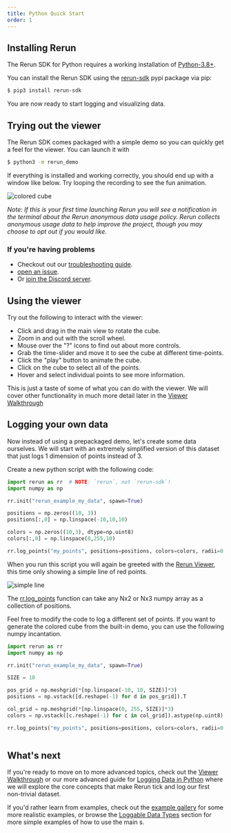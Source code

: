 ```yaml
---
title: Python Quick Start
order: 1
---
```


## Installing Rerun

The Rerun SDK for Python requires a working installation of [Python-3.8+](https://www.python.org/).

You can install the Rerun SDK using the [rerun-sdk](https://pypi.org/project/rerun-sdk/) pypi package via pip:
```bash
$ pip3 install rerun-sdk
```

You are now ready to start logging and visualizing data.

## Trying out the viewer

The Rerun SDK comes packaged with a simple demo so you can quickly get a feel for the viewer. You can launch it with
```bash
$ python3 -m rerun_demo
```

If everything is installed and working correctly, you should end up with a window like below.
Try looping the recording to see the fun animation.

<picture>
  <source media="(max-width: 480px)" srcset="https://static.rerun.io/quickstart0_cube/770ffcd66ebc020bb0ff00ec123e19f1fcb0a3a4/480w.png">
  <source media="(max-width: 768px)" srcset="https://static.rerun.io/quickstart0_cube/770ffcd66ebc020bb0ff00ec123e19f1fcb0a3a4/768w.png">
  <source media="(max-width: 1024px)" srcset="https://static.rerun.io/quickstart0_cube/770ffcd66ebc020bb0ff00ec123e19f1fcb0a3a4/1024w.png">
  <source media="(max-width: 1200px)" srcset="https://static.rerun.io/quickstart0_cube/770ffcd66ebc020bb0ff00ec123e19f1fcb0a3a4/1200w.png">
  <img src="https://static.rerun.io/quickstart0_cube/770ffcd66ebc020bb0ff00ec123e19f1fcb0a3a4/full.png" alt="colored cube">
</picture>


*Note: If this is your first time launching Rerun you will see a notification in the terminal about the Rerun anonymous
data usage policy. Rerun collects anonymous usage data to help improve the project, though you may choose to opt out if you
would like.*

### If you're having problems
 * Checkout out our [troubleshooting guide](troubleshooting.md).
 * [open an issue](https://github.com/rerun-io/rerun/issues/new/choose).
 * Or [join the Discord server](https://discord.gg/PXtCgFBSmH).

## Using the viewer
Try out the following to interact with the viewer:
 * Click and drag in the main view to rotate the cube.
 * Zoom in and out with the scroll wheel.
 * Mouse over the "?" icons to find out about more controls.
 * Grab the time-slider and move it to see the cube at different time-points.
 * Click the "play" button to animate the cube.
 * Click on the cube to select all of the points.
 * Hover and select individual points to see more information.

This is just a taste of some of what you can do with the viewer. We will cover other functionality in much
more detail later in the [Viewer Walkthrough](viewer-walkthrough.md)

## Logging your own data
Now instead of using a prepackaged demo, let's create some data ourselves. We will start with an
extremely simplified version of this dataset that just logs 1 dimension of points instead of 3.

Create a new python script with the following code:
```python
import rerun as rr  # NOTE: `rerun`, not `rerun-sdk`!
import numpy as np

rr.init("rerun_example_my_data", spawn=True)

positions = np.zeros((10, 3))
positions[:,0] = np.linspace(-10,10,10)

colors = np.zeros((10,3), dtype=np.uint8)
colors[:,0] = np.linspace(0,255,10)

rr.log_points("my_points", positions=positions, colors=colors, radii=0.5)
```

When you run this script you will again be greeted with the [Rerun Viewer](../reference/viewer/overview.md), this time
only showing a simple line of red points.

<picture>
  <source media="(max-width: 480px)" srcset="https://static.rerun.io/quickstart1_line/37d42194bc99cbb805e3ca53eba11c2896616893/480w.png">
  <source media="(max-width: 768px)" srcset="https://static.rerun.io/quickstart1_line/37d42194bc99cbb805e3ca53eba11c2896616893/768w.png">
  <source media="(max-width: 1024px)" srcset="https://static.rerun.io/quickstart1_line/37d42194bc99cbb805e3ca53eba11c2896616893/1024w.png">
  <source media="(max-width: 1200px)" srcset="https://static.rerun.io/quickstart1_line/37d42194bc99cbb805e3ca53eba11c2896616893/1200w.png">
  <img src="https://static.rerun.io/quickstart1_line/37d42194bc99cbb805e3ca53eba11c2896616893/full.png" alt="simple line">
</picture>


The [rr.log_points](https://ref.rerun.io/docs/python/latest/common/spatial_primitives/#rerun.log_points) function can
take any Nx2 or Nx3 numpy array as a collection of positions.

Feel free to modify the code to log a different set of points. If you want to generate the colored cube from the
built-in demo, you can use the following numpy incantation.
```python
import rerun as rr
import numpy as np

rr.init("rerun_example_my_data", spawn=True)

SIZE = 10

pos_grid = np.meshgrid(*[np.linspace(-10, 10, SIZE)]*3)
positions = np.vstack([d.reshape(-1) for d in pos_grid]).T

col_grid = np.meshgrid(*[np.linspace(0, 255, SIZE)]*3)
colors = np.vstack([c.reshape(-1) for c in col_grid]).astype(np.uint8).T

rr.log_points("my_points", positions=positions, colors=colors, radii=0.5)
```

<picture>
  <source media="(max-width: 480px)" srcset="https://static.rerun.io/quickstart2_simple_cube/56b44aef7d6875c222219dcff2bc3a3d470c8891/480w.png">
  <source media="(max-width: 768px)" srcset="https://static.rerun.io/quickstart2_simple_cube/56b44aef7d6875c222219dcff2bc3a3d470c8891/768w.png">
  <source media="(max-width: 1024px)" srcset="https://static.rerun.io/quickstart2_simple_cube/56b44aef7d6875c222219dcff2bc3a3d470c8891/1024w.png">
  <source media="(max-width: 1200px)" srcset="https://static.rerun.io/quickstart2_simple_cube/56b44aef7d6875c222219dcff2bc3a3d470c8891/1200w.png">
  <img src="https://static.rerun.io/quickstart2_simple_cube/56b44aef7d6875c222219dcff2bc3a3d470c8891/full.png" alt="">
</picture>

## What's next

If you're ready to move on to more advanced topics, check out the [Viewer Walkthrough](viewer-walkthrough.md) or our
more advanced guide for [Logging Data in Python](logging-python.md) where we will explore the core concepts that make
Rerun tick and log our first non-trivial dataset.

If you'd rather learn from examples, check out the [example gallery](/examples) for some more realistic examples, or browse the [Loggable Data Types](../reference/data_types.md) section for more simple examples of how to use the main  s.
